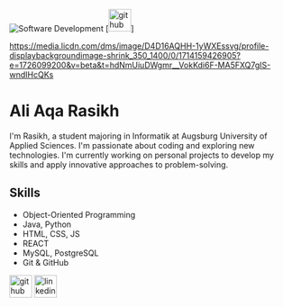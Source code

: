 ![Software Development]()
[<img src='[https://cdn.jsdelivr.net/npm/simple-icons@3.0.1/icons/github.svg' alt='github' height='40](https://media.licdn.com/dms/image/D4D16AQHH-1yWXEssvg/profile-displaybackgroundimage-shrink_350_1400/0/1714159426905?e=1726099200&v=beta&t=hdNmUiuDWgmr__VokKdi6F-MA5FXQ7gIS-wndIHcQKs)'>]

https://media.licdn.com/dms/image/D4D16AQHH-1yWXEssvg/profile-displaybackgroundimage-shrink_350_1400/0/1714159426905?e=1726099200&v=beta&t=hdNmUiuDWgmr__VokKdi6F-MA5FXQ7gIS-wndIHcQKs

# Ali Aqa Rasikh
I'm Rasikh, a student majoring in Informatik at Augsburg University of Applied Sciences. I'm passionate about coding and exploring new technologies. I'm currently working on personal projects to develop my skills and apply innovative approaches to problem-solving.

## Skills
* Object-Oriented Programming
* Java, Python
* HTML, CSS, JS
* REACT
* MySQL, PostgreSQL
* Git & GitHub


[<img src='https://cdn.jsdelivr.net/npm/simple-icons@3.0.1/icons/github.svg' alt='github' height='40'>](https://github.com/AliRasikh)  [<img src='https://cdn.jsdelivr.net/npm/simple-icons@3.0.1/icons/linkedin.svg' alt='linkedin' height='40'>](https://www.linkedin.com/in/aliaqarasikh/)  



